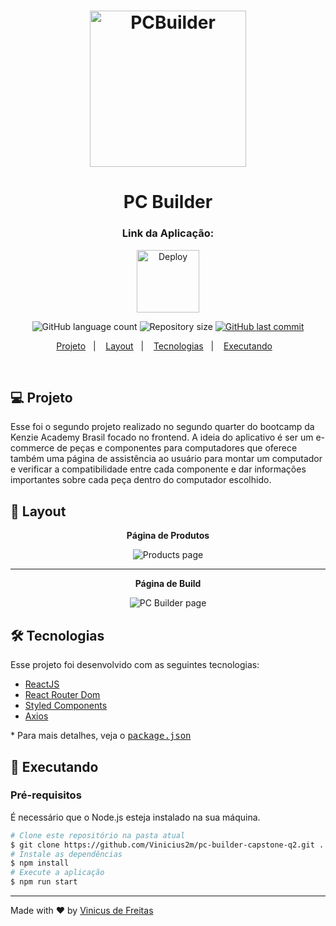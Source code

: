 <h1 align="center">
    <a href="http://pc-builder-capstone-q2.vercel.app/" target="_blank">
      <img alt="PCBuilder" title="#PCBuilder" src="https://pc-builder-capstone-q2.vercel.app/static/media/logo.91001f55.png" width="250px" />
    </a>
</h1>

<h1 align="center">
    PC Builder
</h1>

<h3 align="center" >Link da Aplicação: </h3>
<p align="center" >
    <a href="http://pc-builder-capstone-q2.vercel.app/" target="_blank">
        <img width="100px" alt="Deploy" src="https://vercel.com/button">
    </a>
</p>



<p align="center">
  <img alt="GitHub language count" src="https://img.shields.io/github/languages/count/Vinicius2m/pc-builder-capstone-q2">

  <img alt="Repository size" src="https://img.shields.io/github/repo-size/Vinicius2m/pc-builder-capstone-q2">

  <a href="https://github.com/Vinicius2m/pc-builder-capstone-q2/commits/master">
    <img alt="GitHub last commit" src="https://img.shields.io/github/last-commit/Vinicius2m/pc-builder-capstone-q2">
  </a>
</p>

<p align="center">
  <a href="#-projeto">Projeto</a>&nbsp;&nbsp;&nbsp;|&nbsp;&nbsp;&nbsp;
  <a href="#-layout">Layout</a>&nbsp;&nbsp;&nbsp;|&nbsp;&nbsp;&nbsp;
  <a href="#-tecnologias">Tecnologias</a>&nbsp;&nbsp;&nbsp;|&nbsp;&nbsp;&nbsp;
  <a href="#-executando">Executando</a>&nbsp;&nbsp;&nbsp;
</p>
<br>

## 💻 Projeto

Esse foi o segundo projeto realizado no segundo quarter do bootcamp da Kenzie Academy Brasil focado no frontend. A ideia do aplicativo é ser um e-commerce de peças e componentes para computadores que oferece também uma página de assistência ao usuário para montar um computador e verificar a compatibilidade entre cada componente e dar informações importantes sobre cada peça dentro do computador escolhido.

## 🎨 Layout

<p align="center" ><b>Página de Produtos</b></p>
<p align="center">
    <img alt="Products page" title="#products" src="https://i.ibb.co/Xy6cXNB/Products.png" />
</p>

---

<p align="center" ><b>Página de Build</b></p>
<p align="center">
    <img alt="PC Builder page" title="#products" src="https://i.ibb.co/GVmLwFw/Build.png" />
</p>

## 🛠️ Tecnologias

Esse projeto foi desenvolvido com as seguintes tecnologias:

- [ReactJS](https://pt-br.reactjs.org/)
- [React Router Dom](https://v5.reactrouter.com/web/guides/quick-start)
- [Styled Components](https://styled-components.com/)
- [Axios](https://axios-http.com/ptbr/docs/intro)

\* Para mais detalhes, veja o <kbd>[package.json](./package.json)</kbd>

## :notebook: Executando

### Pré-requisitos

É necessário que o Node.js esteja instalado na sua máquina.

```bash
# Clone este repositório na pasta atual
$ git clone https://github.com/Vinicius2m/pc-builder-capstone-q2.git .
# Instale as dependências
$ npm install
# Execute a aplicação
$ npm run start
```
---

Made with ♥ by [Vinicus de Freitas](https://www.linkedin.com/in/vinicius-de-freitas/)
